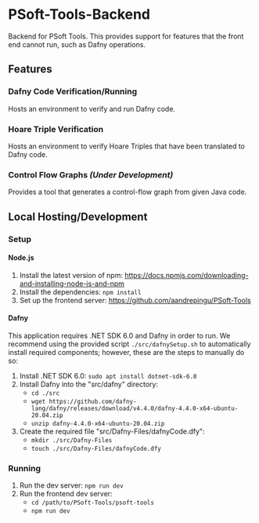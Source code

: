 # PSoft-Tools-Backend
Backend for PSoft Tools. This provides support for features that the front end cannot run, such as Dafny operations.
## Features
### Dafny Code Verification/Running
Hosts an environment to verify and run Dafny code.
### Hoare Triple Verification
Hosts an environment to verify Hoare Triples that have been translated to Dafny code.
### Control Flow Graphs *(Under Development)*
Provides a tool that generates a control-flow graph from given Java code.
## Local Hosting/Development
### Setup
#### Node.js
1. Install the latest version of npm: https://docs.npmjs.com/downloading-and-installing-node-js-and-npm
2. Install the dependencies: `npm install`
3. Set up the frontend server: https://github.com/aandrepingu/PSoft-Tools
#### Dafny
This application requires .NET SDK 6.0 and Dafny in order to run. We recommend using the provided script `./src/dafnySetup.sh` to automatically install required components; however, these are the steps to manually do so:
1. Install .NET SDK 6.0: `sudo apt install dotnet-sdk-6.0`
2. Install Dafny into the "src/dafny" directory:
    - `cd ./src`
    - `wget https://github.com/dafny-lang/dafny/releases/download/v4.4.0/dafny-4.4.0-x64-ubuntu-20.04.zip`
    - `unzip dafny-4.4.0-x64-ubuntu-20.04.zip`
3. Create the required file "src/Dafny-Files/dafnyCode.dfy":
    - `mkdir ./src/Dafny-Files`
    - `touch ./src/Dafny-Files/dafnyCode.dfy`

### Running
1. Run the dev server: `npm run dev`
2. Run the frontend dev server: 
    - `cd /path/to/PSoft-Tools/psoft-tools`
    - `npm run dev`
